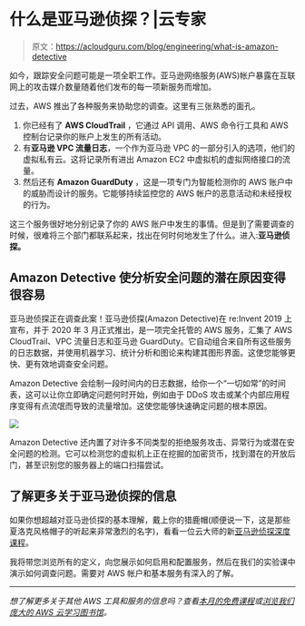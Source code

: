 # 什么是亚马逊侦探？|云专家

> 原文：<https://acloudguru.com/blog/engineering/what-is-amazon-detective>

如今，跟踪安全问题可能是一项全职工作。亚马逊网络服务(AWS)帐户暴露在互联网上的攻击媒介数量随着他们发布的每一项新服务而增加。

过去，AWS 推出了各种服务来协助您的调查。这里有三张熟悉的面孔。

1.  你已经有了 **AWS CloudTrail** ，它通过 API 调用、AWS 命令行工具和 AWS 控制台记录你的账户上发生的所有活动。
2.  有**亚马逊 VPC 流量日志**，一个作为亚马逊 VPC 的一部分引入的选项，他们的虚拟私有云。这将记录所有进出 Amazon EC2 中虚拟机的虚拟网络接口的流量。
3.  然后还有 **Amazon GuardDuty** ，这是一项专门为智能检测你的 AWS 账户中的威胁而设计的服务。它能够持续监控您的 AWS 帐户的恶意活动和未经授权的行为。

这三个服务很好地分别记录了你的 AWS 账户中发生的事情。但是到了需要调查的时候，很难将三个部门都联系起来，找出在何时何地发生了什么。进入:**亚马逊侦探。**

## Amazon Detective 使分析安全问题的潜在原因变得很容易

亚马逊侦探正在调查此案！亚马逊侦探(Amazon Detective)在 re:Invent 2019 上宣布，并于 2020 年 3 月正式推出，是一项完全托管的 AWS 服务，汇集了 AWS CloudTrail、VPC 流量日志和亚马逊 GuardDuty。它自动组合来自所有这些服务的日志数据，并使用机器学习、统计分析和图论来构建其图形界面。这使您能够更快、更有效地调查安全问题。

Amazon Detective 会绘制一段时间内的日志数据，给你一个“一切如常”的时间表，这可以让你立即确定问题何时开始，例如由于 DDoS 攻击或某个内部应用程序变得有点流氓而导致的流量增加。这使您能够快速确定问题的根本原因。

![](img/d9913df9fccf7b809c8b3b75ab18b9c0.png)

Amazon Detective 还内置了对许多不同类型的拒绝服务攻击、异常行为或潜在安全问题的检测。它可以检测您的虚拟机上正在挖掘的加密货币，找到潜在的开放后门，甚至识别您的服务器上的端口扫描尝试。

## 了解更多关于亚马逊侦探的信息

如果你想超越对亚马逊侦探的基本理解，戴上你的猎鹿帽(顺便说一下，这是那些夏洛克风格帽子的听起来非常激烈的名字)，看看一位云大师的新[亚马逊侦探深度课程](https://acloudguru.com/course/amazon-detective-deep-dive)。

我将带您浏览所有的定义，向您展示如何启用和配置服务，然后在我们的实验课中演示如何调查问题。需要对 AWS 帐户和基本服务有深入的了解。

* * *

*想了解更多关于其他 AWS 工具和服务的信息吗？查看[本月的免费课程](https://acloudguru.com/blog/news/whats-free-at-a-cloud-guru-december-2020)或[浏览我们庞大的 AWS 云学习图书馆](https://acloudguru.com/aws-cloud-training)。*
